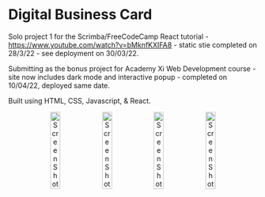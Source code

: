 # Digital Business Card
Solo project 1 for the Scrimba/FreeCodeCamp React tutorial - https://www.youtube.com/watch?v=bMknfKXIFA8 - static stie completed on 28/3/22 - see deployment on 30/03/22.

Submitting as the bonus project for Academy Xi Web Development course - site now includes dark mode and interactive popup - completed on 10/04/22, deployed same date. 

Built using HTML, CSS, Javascript, & React. 

<p align="center">
  <img width="20%" alt="Screen Shot 2022-04-10 at 12 06 31 pm" src="https://user-images.githubusercontent.com/96323853/162598166-7de00fdc-4fdf-44bf-865f-3095fe06e5ca.png">
  <img width="20%" alt="Screen Shot 2022-04-10 at 12 06 44 pm" src="https://user-images.githubusercontent.com/96323853/162598170-443ff91d-be2a-4281-8702-c3560af7651b.png">
  <img width="20%" alt="Screen Shot 2022-04-10 at 12 06 56 pm" src="https://user-images.githubusercontent.com/96323853/162598171-f556ea2e-99c9-4a3d-9623-76c636fd73e4.png">
  <img width="20%" alt="Screen Shot 2022-04-10 at 12 07 21 pm" src="https://user-images.githubusercontent.com/96323853/162598172-bc9fb6f5-7969-4dbf-b30c-26aeaa26fbc7.png">
</p>
